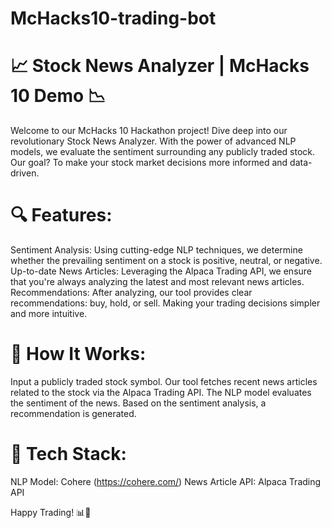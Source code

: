 # McHacks10-trading-bot

# 📈 Stock News Analyzer | McHacks 10 Demo 📉

Welcome to our McHacks 10 Hackathon project! Dive deep into our revolutionary Stock News Analyzer. With the power of advanced NLP models, we evaluate the sentiment surrounding any publicly traded stock. Our goal? To make your stock market decisions more informed and data-driven.

# 🔍 Features:

Sentiment Analysis: Using cutting-edge NLP techniques, we determine whether the prevailing sentiment on a stock is positive, neutral, or negative.
Up-to-date News Articles: Leveraging the Alpaca Trading API, we ensure that you're always analyzing the latest and most relevant news articles.
Recommendations: After analyzing, our tool provides clear recommendations: buy, hold, or sell. Making your trading decisions simpler and more intuitive.

# 🔧 How It Works:

Input a publicly traded stock symbol.
Our tool fetches recent news articles related to the stock via the Alpaca Trading API.
The NLP model evaluates the sentiment of the news.
Based on the sentiment analysis, a recommendation is generated.

# 🤖 Tech Stack:

NLP Model: Cohere (https://cohere.com/)
News Article API: Alpaca Trading API

Happy Trading! 📊📰
